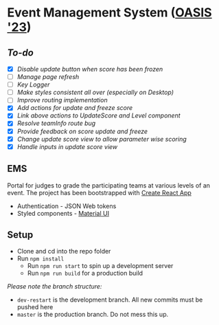 # Event Management System ([OASIS '23](https://bits-oasis.org/))   

## _To-do_
  - [x] _Disable update button when score has been frozen_
  - [ ] _Manage page refresh_
  - [ ] _Key Logger_
  - [ ] _Make styles consistent all over (especially on Desktop)_
  - [ ] _Improve routing implementation_
  - [x] _Add actions for update and freeze score_
  - [x] _Link above actions to UpdateScore and Level component_
  - [x] _Resolve teamInfo route bug_
  - [x] _Provide feedback on score update and freeze_
  - [x] _Change update score view to allow parameter wise scoring_
  - [x] _Handle inputs in update score view_

## EMS

Portal for judges to grade the participating teams at various levels of an event. The project has been bootstrapped with [Create React App](https://github.com/facebook/create-react-app)
- Authentication - JSON Web tokens
- Styled components - [Material UI](https://material-ui.com/)

## Setup
- Clone and cd into the repo folder
- Run `npm install`
  - Run `npm run start` to spin up a development server
  - Run `npm run build` for a production build

_Please note the branch structure:_
  - `dev-restart` is the development branch. All new commits must be pushed here
  - `master` is the production branch. Do not mess this up.


